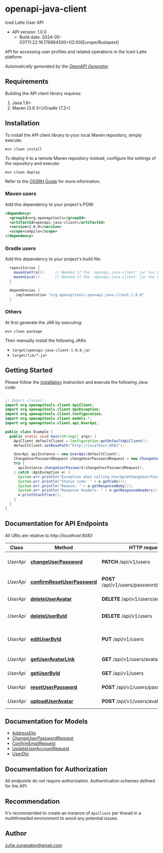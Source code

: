 # openapi-java-client

Iced Latte User API
- API version: 1.0.0
  - Build date: 2024-05-03T11:22:16.176864500+02:00[Europe/Budapest]

API for accessing user profiles and related operations in the Iced-Latte platform


*Automatically generated by the [OpenAPI Generator](https://openapi-generator.tech)*


## Requirements

Building the API client library requires:
1. Java 1.8+
2. Maven (3.8.3+)/Gradle (7.2+)

## Installation

To install the API client library to your local Maven repository, simply execute:

```shell
mvn clean install
```

To deploy it to a remote Maven repository instead, configure the settings of the repository and execute:

```shell
mvn clean deploy
```

Refer to the [OSSRH Guide](http://central.sonatype.org/pages/ossrh-guide.html) for more information.

### Maven users

Add this dependency to your project's POM:

```xml
<dependency>
  <groupId>org.openapitools</groupId>
  <artifactId>openapi-java-client</artifactId>
  <version>1.0.0</version>
  <scope>compile</scope>
</dependency>
```

### Gradle users

Add this dependency to your project's build file:

```groovy
  repositories {
    mavenCentral()     // Needed if the 'openapi-java-client' jar has been published to maven central.
    mavenLocal()       // Needed if the 'openapi-java-client' jar has been published to the local maven repo.
  }

  dependencies {
     implementation "org.openapitools:openapi-java-client:1.0.0"
  }
```

### Others

At first generate the JAR by executing:

```shell
mvn clean package
```

Then manually install the following JARs:

* `target/openapi-java-client-1.0.0.jar`
* `target/lib/*.jar`

## Getting Started

Please follow the [installation](#installation) instruction and execute the following Java code:

```java

// Import classes:
import org.openapitools.client.ApiClient;
import org.openapitools.client.ApiException;
import org.openapitools.client.Configuration;
import org.openapitools.client.models.*;
import org.openapitools.client.api.UserApi;

public class Example {
  public static void main(String[] args) {
    ApiClient defaultClient = Configuration.getDefaultApiClient();
    defaultClient.setBasePath("http://localhost:8083");

    UserApi apiInstance = new UserApi(defaultClient);
    ChangeUserPasswordRequest changeUserPasswordRequest = new ChangeUserPasswordRequest(); // ChangeUserPasswordRequest | 
    try {
      apiInstance.changeUserPassword(changeUserPasswordRequest);
    } catch (ApiException e) {
      System.err.println("Exception when calling UserApi#changeUserPassword");
      System.err.println("Status code: " + e.getCode());
      System.err.println("Reason: " + e.getResponseBody());
      System.err.println("Response headers: " + e.getResponseHeaders());
      e.printStackTrace();
    }
  }
}

```

## Documentation for API Endpoints

All URIs are relative to *http://localhost:8083*

Class | Method | HTTP request | Description
------------ | ------------- | ------------- | -------------
*UserApi* | [**changeUserPassword**](docs/UserApi.md#changeUserPassword) | **PATCH** /api/v1/users | Change a user&#39;s password
*UserApi* | [**confirmResetUserPassword**](docs/UserApi.md#confirmResetUserPassword) | **POST** /api/v1/users/password/reset/confirm | Reset user password confirm
*UserApi* | [**deleteUserAvatar**](docs/UserApi.md#deleteUserAvatar) | **DELETE** /api/v1/users/avatar | Delete user avatar
*UserApi* | [**deleteUserById**](docs/UserApi.md#deleteUserById) | **DELETE** /api/v1/users | Delete an user by its ID
*UserApi* | [**editUserById**](docs/UserApi.md#editUserById) | **PUT** /api/v1/users | Edit an user&#39;s details by its ID
*UserApi* | [**getUserAvatarLink**](docs/UserApi.md#getUserAvatarLink) | **GET** /api/v1/users/avatar | Get user avatar link
*UserApi* | [**getUserById**](docs/UserApi.md#getUserById) | **GET** /api/v1/users | Get an user by its ID
*UserApi* | [**resetUserPassword**](docs/UserApi.md#resetUserPassword) | **POST** /api/v1/users/password/reset | Reset user password
*UserApi* | [**uploadUserAvatar**](docs/UserApi.md#uploadUserAvatar) | **POST** /api/v1/users/avatar | Upload user avatar


## Documentation for Models

 - [AddressDto](docs/AddressDto.md)
 - [ChangeUserPasswordRequest](docs/ChangeUserPasswordRequest.md)
 - [ConfirmEmailRequest](docs/ConfirmEmailRequest.md)
 - [UpdateUserAccountRequest](docs/UpdateUserAccountRequest.md)
 - [UserDto](docs/UserDto.md)


## Documentation for Authorization

All endpoints do not require authorization.
Authentication schemes defined for the API:

## Recommendation

It's recommended to create an instance of `ApiClient` per thread in a multithreaded environment to avoid any potential issues.

## Author

zufar.sunagatov@gmail.com

